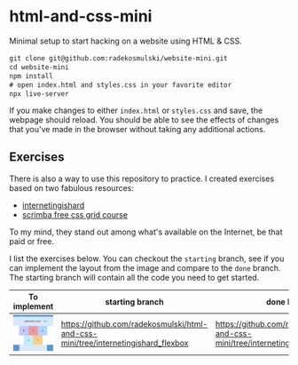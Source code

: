 # html-and-css-mini

Minimal setup to start hacking on a website using HTML & CSS.

```
git clone git@github.com:radekosmulski/website-mini.git
cd website-mini
npm install
# open index.html and styles.css in your favorite editor
npx live-server
```

If you make changes to either `index.html` or `styles.css` and save, the webpage should reload. You should be able to see the effects of changes that you've made in the browser without taking any additional actions.

## Exercises

There is also a way to use this repository to practice. I created exercises based on two fabulous resources: 

* [internetingishard](https://www.internetingishard.com/)
* [scrimba free css grid course](https://scrimba.com/learn/R8PTE)

To my mind, they stand out among what's available on the Internet, be that paid or free.

I list the exercises below. You can checkout the `starting` branch, see if you can implement the layout from the image and compare to the `done` branch. The starting branch will contain all the code you need to get started.

| To implement  | starting branch | done branch | learning objective |
| ------------- | ------------- | ------------- | ------------- |
| <img src="https://github.com/radekosmulski/html-and-css-mini/blob/images/images/internetigishard_flexbox.png?raw=true" width="200" /> | https://github.com/radekosmulski/html-and-css-mini/tree/internetingishard_flexbox  | https://github.com/radekosmulski/html-and-css-mini/tree/internetingishard_flexbox_done | flexbox |
